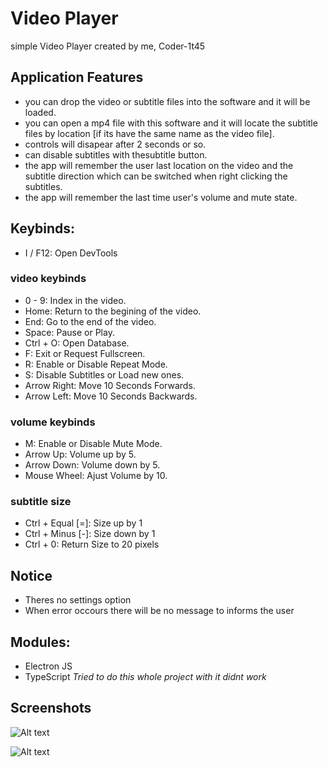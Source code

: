 # Video Player

simple Video Player created by me, Coder-1t45

## Application Features

- you can drop the video or subtitle files into the software and it will be loaded.
- you can open a mp4 file with this software and it will locate the subtitle files by location [if its have the same name as the video file].
- controls will disapear after 2 seconds or so.
- can disable subtitles with thesubtitle button.
- the app will remember the user last location on the video and the subtitle direction which can be switched when right clicking the subtitles.
- the app will remember the last time user's volume and mute state.

## Keybinds:

- I / F12: Open DevTools

### video keybinds

- 0 - 9: Index in the video.
- Home: Return to the begining of the video.
- End: Go to the end of the video.
- Space: Pause or Play.
- Ctrl + O: Open Database.
- F: Exit or Request Fullscreen.
- R: Enable or Disable Repeat Mode.
- S: Disable Subtitles or Load new ones.
- Arrow Right: Move 10 Seconds Forwards.
- Arrow Left: Move 10 Seconds Backwards.

### volume keybinds

- M: Enable or Disable Mute Mode.
- Arrow Up: Volume up by 5.
- Arrow Down: Volume down by 5.
- Mouse Wheel: Ajust Volume by 10.

### subtitle size

- Ctrl + Equal [=]: Size up by 1
- Ctrl + Minus [-]: Size down by 1
- Ctrl + 0: Return Size to 20 pixels

## Notice

- Theres no settings option
- When error occours there will be no message to informs the user

## Modules:

- Electron JS
- TypeScript _Tried to do this whole project with it didnt work_

## Screenshots

![Alt text](https://cdn.discordapp.com/attachments/1005211638191890532/1063526582041444443/image.png)

![Alt text](https://cdn.discordapp.com/attachments/1005211638191890532/1063527042232103072/image.png)